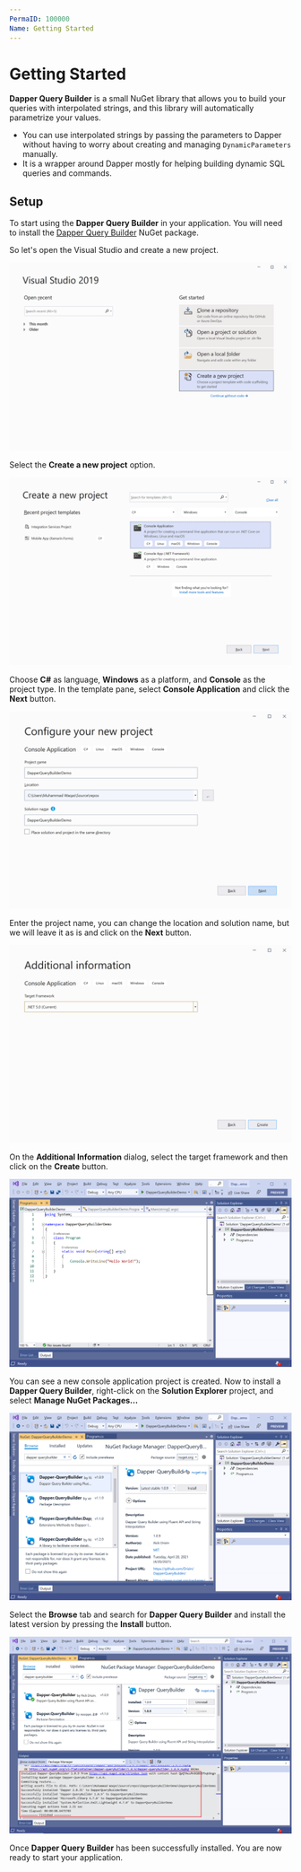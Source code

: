 ```yaml
---
PermaID: 100000
Name: Getting Started
---
```


# Getting Started

**Dapper Query Builder** is a small NuGet library that allows you to build your queries with interpolated strings, and this library will automatically parametrize your values. 

 - You can use interpolated strings by passing the parameters to Dapper without having to worry about creating and managing `DynamicParameters` manually.
 - It is a wrapper around Dapper mostly for helping building dynamic SQL queries and commands.

## Setup

To start using the **Dapper Query Builder** in your application. You will need to install the [Dapper Query Builder](https://www.nuget.org/packages/Dapper-QueryBuilder) NuGet package.

So let's open the Visual Studio and create a new project.

<img src="images/setup-1.png" alt="Create a new project">

Select the **Create a new project** option.

<img src="images/setup-2.png" alt="Select Console Application template">

Choose **C#** as language, **Windows** as a platform, and **Console** as the project type. In the template pane, select **Console Application** and click the **Next** button.

<img src="images/setup-3.png" alt="Configure your new project">

Enter the project name, you can change the location and solution name, but we will leave it as is and click on the **Next** button.  

<img src="images/setup-4.png" alt="Additional Information">

On the **Additional Information** dialog, select the target framework and then click on the **Create** button.

<img src="images/setup-5.png" alt="Console Application created">

You can see a new console application project is created. Now to install a **Dapper Query Builder**, right-click on the **Solution Explorer** project, and select **Manage NuGet Packages...**

<img src="images/setup-6.png" alt="Install Dapper Query Builder">

Select the **Browse** tab and search for **Dapper Query Builder** and install the latest version by pressing the **Install** button. 

<img src="images/setup-7.png" alt="Dapper Query Builder installed successfully">

Once **Dapper Query Builder** has been successfully installed. You are now ready to start your application.